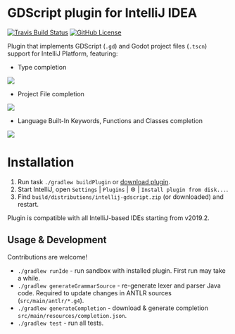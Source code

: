 # GDScript plugin for IntelliJ IDEA

[![Travis Build Status][build-badge]][build-url] [![GitHub License][license-badge]][license-url] 

Plugin that implements GDScript (`.gd`) and Godot project files (`.tscn`) support for IntelliJ Platform, featuring:

* Type completion

![](https://i.imgur.com/hhhZFAl.png)

* Project File completion

![](https://i.imgur.com/i6u0KAD.png)

* Language Built-In Keywords, Functions and Classes completion 

![](https://i.imgur.com/NsQ3QWI.png)

# Installation

1. Run task `./gradlew buildPlugin` or [download plugin][plugin-url].
2. Start IntelliJ, open `Settings` | `Plugins` | :gear: | `Install plugin from disk...`.
3. Find `build/distributions/intellij-gdscript.zip` (or downloaded) and restart.

Plugin is compatible with all IntelliJ-based IDEs starting from v2019.2.

## Usage & Development

Contributions are welcome!

* `./gradlew runIde` - run sandbox with installed plugin. First run may take a while.
* `./gradlew generateGrammarSource` - re-generate lexer and parser Java code. Required to update changes in ANTLR sources (`src/main/antlr/*.g4`).
* `./gradlew generateCompletion` - download & generate completion  `src/main/resources/completion.json`.
* `./gradlew test` - run all tests.

[plugin-url]: https://plugins.jetbrains.com/plugin/13107-godot-gdscript/versions
[build-badge]: https://travis-ci.org/exigow/intellij-gdscript.svg?branch=master
[build-url]: https://travis-ci.org/exigow/intellij-gdscript?branch=master
[license-badge]: https://img.shields.io/github/license/exigow/intellij-gdscript?branch=master
[license-url]: https://github.com/exigow/intellij-gdscript/blob/master/license
